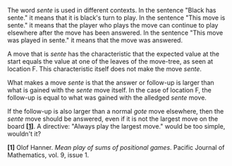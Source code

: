 The word *sente* is used in different contexts. In the sentence "Black has
sente." it means that it is black's turn to play. In the sentence "This move is
sente." it means that the player who plays the move can continue to play
elsewhere after the move has been answered. In the sentence "This move was
played in sente." it means that the move was answered.

A move that is *sente* has the characteristic that the expected value at the
start equals the value at one of the leaves of the move-tree, as seen at
location F. This characteristic itself does not make the move *sente*.

What makes a move *sente* is that the answer or follow-up is larger than what
is gained with the *sente* move itself. In the case of location F, the
follow-up is equal to what was gained with the alledged *sente* move.

If the follow-up is also larger than a normal *gote* move elsewhere, then the
*sente* move should be answered, even if it is not the largest move on the
board **[[1]]**. A directive: "Always play the largest move." would be too
simple, wouldn't it?

[1]: <https://projecteuclid.org/journals/pacific-journal-of-mathematics/volume-9/issue-1/Mean-play-of-sums-of-positional-games/pjm/1103039454.full>
"Mean play of sums of positional games"

**\[1\]** Olof Hanner. *Mean play of sums of positional games*. Pacific Journal
of Mathematics, vol. 9, issue 1.
